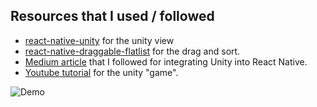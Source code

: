 ## Resources that I used / followed 
* [react-native-unity](https://github.com/azesmway/react-native-unity) for the unity view
* [react-native-draggable-flatlist](https://github.com/computerjazz/react-native-draggable-flatlist) for the drag and sort.
* [Medium article](https://medium.com/@salaheddine.ly/part-i-integrating-unity-games-to-react-native-apps-for-beginners-for-android-4c48031e2829) that I followed for integrating Unity into React Native.
* [Youtube tutorial](https://youtu.be/4BD3y0NYNqk) for the unity "game".

![Demo](https://github.com/AlistairM13/rn-test/assets/105148183/588157d9-f93d-4f58-a20b-e9d2a7fc1837)
